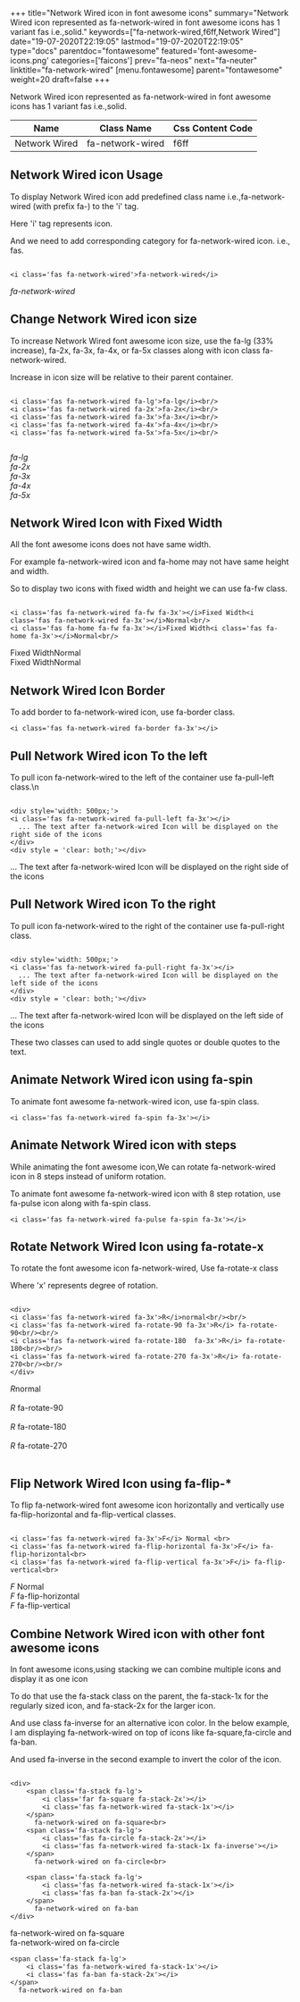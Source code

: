 +++
title="Network Wired icon in font awesome icons"
summary="Network Wired icon represented as fa-network-wired in font awesome icons has 1 variant fas i.e.,solid."
keywords=["fa-network-wired,f6ff,Network Wired"]
date="19-07-2020T22:19:05"
lastmod="19-07-2020T22:19:05"
type="docs"
parentdoc="fontawesome"
featured='font-awesome-icons.png'
categories=['faicons']
prev="fa-neos"
next="fa-neuter"
linktitle="fa-network-wired"
[menu.fontawesome]
parent="fontawesome"
weight=20
draft=false
+++


Network Wired icon represented as fa-network-wired in font awesome icons has 1 variant fas i.e.,solid.

<div class='table-responsive'><table class='table'><thead><tr><th>Name</th><th>Class Name</th><th>Css Content Code</th></tr></thead><tbody><tr><td>Network Wired</td><td>fa-network-wired</td><td>f6ff</td></tr></tbody></table></div>



## Network Wired icon Usage

To display Network Wired icon add predefined class name i.e.,fa-network-wired (with prefix fa-) to the 'i' tag.

Here 'i' tag represents icon.

And we need to add corresponding category for fa-network-wired icon. i.e., fas.


```

<i class='fas fa-network-wired'>fa-network-wired</i>
```

<i class='fas fa-network-wired'>fa-network-wired</i>




## Change Network Wired icon size
To increase Network Wired font awesome icon size, use the fa-lg (33% increase), fa-2x, fa-3x, fa-4x, or fa-5x classes along with icon class fa-network-wired.

Increase in icon size will be relative to their parent container. 

```

<i class='fas fa-network-wired fa-lg'>fa-lg</i><br/>
<i class='fas fa-network-wired fa-2x'>fa-2x</i><br/>
<i class='fas fa-network-wired fa-3x'>fa-3x</i><br/>
<i class='fas fa-network-wired fa-4x'>fa-4x</i><br/>
<i class='fas fa-network-wired fa-5x'>fa-5x</i><br/>
            
```

<i class='fas fa-network-wired fa-lg'>fa-lg</i><br/>
<i class='fas fa-network-wired fa-2x'>fa-2x</i><br/>
<i class='fas fa-network-wired fa-3x'>fa-3x</i><br/>
<i class='fas fa-network-wired fa-4x'>fa-4x</i><br/>
<i class='fas fa-network-wired fa-5x'>fa-5x</i><br/>
            



## Network Wired Icon with Fixed Width 

All the font awesome icons does not have same width.

For example fa-network-wired icon and fa-home may not have same height and width.

So to display two icons with fixed width and height we can use fa-fw class.


```

<i class='fas fa-network-wired fa-fw fa-3x'></i>Fixed Width<i class='fas fa-network-wired fa-3x'></i>Normal<br/>
<i class='fas fa-home fa-fw fa-3x'></i>Fixed Width<i class='fas fa-home fa-3x'></i>Normal<br/>
```

<i class='fas fa-network-wired fa-fw fa-3x'></i>Fixed Width<i class='fas fa-network-wired fa-3x'></i>Normal<br/>
<i class='fas fa-home fa-fw fa-3x'></i>Fixed Width<i class='fas fa-home fa-3x'></i>Normal<br/>



## Network Wired Icon Border 

To add border to fa-network-wired icon, use fa-border class.


```
<i class='fas fa-network-wired fa-border fa-3x'></i>

```
<i class='fas fa-network-wired fa-border fa-3x'></i>





## Pull Network Wired icon To the left

To pull icon fa-network-wired to the left of the container use fa-pull-left class.\n

```

<div style='width: 500px;'>
<i class='fas fa-network-wired fa-pull-left fa-3x'></i>
  ... The text after fa-network-wired Icon will be displayed on the right side of the icons
</div>
<div style = 'clear: both;'></div>
```

<div style='width: 500px;'>
<i class='fas fa-network-wired fa-pull-left fa-3x'></i>
  ... The text after fa-network-wired Icon will be displayed on the right side of the icons
</div>
<div style = 'clear: both;'></div>




## Pull Network Wired icon To the right
To pull icon fa-network-wired to the right of the container use fa-pull-right class.

```

<div style='width: 500px;'>
<i class='fas fa-network-wired fa-pull-right fa-3x'></i>
  ... The text after fa-network-wired Icon will be displayed on the left side of the icons
</div>
<div style = 'clear: both;'></div>
```

<div style='width: 500px;'>
<i class='fas fa-network-wired fa-pull-right fa-3x'></i>
  ... The text after fa-network-wired Icon will be displayed on the left side of the icons
</div>
<div style = 'clear: both;'></div>

These two classes can used to add single quotes or double quotes to the text.


## Animate Network Wired icon using fa-spin
To animate font awesome fa-network-wired icon, use fa-spin class.

```
<i class='fas fa-network-wired fa-spin fa-3x'></i>
```
<i class='fas fa-network-wired fa-spin fa-3x'></i>




## Animate Network Wired icon with steps
While animating the font awesome icon,We can rotate fa-network-wired icon in 8 steps instead of uniform rotation.

To animate font awesome fa-network-wired icon with 8 step rotation, use fa-pulse icon along with fa-spin class.


```
<i class='fas fa-network-wired fa-pulse fa-spin fa-3x'></i>

```
<i class='fas fa-network-wired fa-pulse fa-spin fa-3x'></i>





## Rotate Network Wired Icon using fa-rotate-x
To rotate the font awesome icon fa-network-wired, Use fa-rotate-x class

Where 'x' represents degree of rotation.


```

<div>
<i class='fas fa-network-wired fa-3x'>R</i>normal<br/><br/>
<i class='fas fa-network-wired fa-rotate-90 fa-3x'>R</i> fa-rotate-90<br/><br/> 
<i class='fas fa-network-wired fa-rotate-180  fa-3x'>R</i> fa-rotate-180<br/><br/> 
<i class='fas fa-network-wired fa-rotate-270 fa-3x'>R</i> fa-rotate-270<br/><br/>
</div>
```

<div>
<i class='fas fa-network-wired fa-3x'>R</i>normal<br/><br/>
<i class='fas fa-network-wired fa-rotate-90 fa-3x'>R</i> fa-rotate-90<br/><br/> 
<i class='fas fa-network-wired fa-rotate-180  fa-3x'>R</i> fa-rotate-180<br/><br/> 
<i class='fas fa-network-wired fa-rotate-270 fa-3x'>R</i> fa-rotate-270<br/><br/>
</div>




## Flip Network Wired Icon using fa-flip-*
To flip fa-network-wired font awesome icon horizontally and vertically use fa-flip-horizontal and fa-flip-vertical classes. 

```

<i class='fas fa-network-wired fa-3x'>F</i> Normal <br>
<i class='fas fa-network-wired fa-flip-horizontal fa-3x'>F</i> fa-flip-horizontal<br>
<i class='fas fa-network-wired fa-flip-vertical fa-3x'>F</i> fa-flip-vertical<br>
```

<i class='fas fa-network-wired fa-3x'>F</i> Normal <br>
<i class='fas fa-network-wired fa-flip-horizontal fa-3x'>F</i> fa-flip-horizontal<br>
<i class='fas fa-network-wired fa-flip-vertical fa-3x'>F</i> fa-flip-vertical<br>




## Combine Network Wired icon with other font awesome icons
In font awesome icons,using stacking we can combine multiple icons and display it as one icon 

To do that use the fa-stack class on the parent, the fa-stack-1x for the regularly sized icon, and fa-stack-2x for the larger icon.

And use class fa-inverse for an alternative icon color. 
In the below example, I am displaying fa-network-wired on top of icons like fa-square,fa-circle and fa-ban.

And used fa-inverse in the second example to invert the color of the icon.

```

<div>
    <span class='fa-stack fa-lg'>
        <i class='far fa-square fa-stack-2x'></i>
        <i class='fas fa-network-wired fa-stack-1x'></i>
    </span>
      fa-network-wired on fa-square<br>
    <span class='fa-stack fa-lg'>
        <i class='fas fa-circle fa-stack-2x'></i>
        <i class='fas fa-network-wired fa-stack-1x fa-inverse'></i>
    </span>
      fa-network-wired on fa-circle<br>

    <span class='fa-stack fa-lg'>
        <i class='fas fa-network-wired fa-stack-1x'></i>
        <i class='fas fa-ban fa-stack-2x'></i>
    </span>
      fa-network-wired on fa-ban
</div>
```

<div>
    <span class='fa-stack fa-lg'>
        <i class='far fa-square fa-stack-2x'></i>
        <i class='fas fa-network-wired fa-stack-1x'></i>
    </span>
      fa-network-wired on fa-square<br>
    <span class='fa-stack fa-lg'>
        <i class='fas fa-circle fa-stack-2x'></i>
        <i class='fas fa-network-wired fa-stack-1x fa-inverse'></i>
    </span>
      fa-network-wired on fa-circle<br>

    <span class='fa-stack fa-lg'>
        <i class='fas fa-network-wired fa-stack-1x'></i>
        <i class='fas fa-ban fa-stack-2x'></i>
    </span>
      fa-network-wired on fa-ban
</div>






